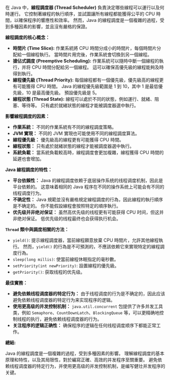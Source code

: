 在 Java 中，**線程調度器 (Thread Scheduler)** 負責決定哪些線程可以運行以及何時運行。  它控制著線程的執行順序，並試圖讓所有線程都能獲得公平的 CPU 時間，以確保程序的響應性和效率。  然而，Java 的線程調度是一個複雜的過程，受到多種因素的影響，並且沒有嚴格的保證。

**線程調度的核心概念：**

* **時間片 (Time Slice):**  作業系統將 CPU 時間分成小的時間片，每個時間片分配給一個線程執行。  當時間片用完後，作業系統會切換到另一個線程。
* **搶佔式調度 (Preemptive Scheduling):**  作業系統可以隨時中斷一個線程的執行，并将 CPU 時間分配給另一個線程。  這可以確保高優先級的線程能夠及時得到執行。
* **線程優先級 (Thread Priority):**  每個線程都有一個優先級，優先級高的線程更有可能獲得 CPU 時間。  Java 的線程優先級範圍是 1 到 10，其中 1 是最低優先級，10 是最高優先級。  預設優先級是 5。
* **線程狀態 (Thread State):**  線程可以處於不同的狀態，例如運行、就緒、阻塞、等待等。  只有處於就緒狀態的線程才能被調度器選中執行。


**影響線程調度的因素：**

* **作業系統：**  不同的作業系統有不同的線程調度策略。
* **JVM 實現：**  不同的 JVM 實現也可能使用不同的線程調度算法。
* **線程優先級：**  優先級高的線程更有可能獲得 CPU 時間。
* **線程狀態：**  只有處於就緒狀態的線程才能被調度器選中執行。
* **系統負載：**  當系統負載較高時，線程調度會更加複雜，線程獲得 CPU 時間的延遲也會增加。


**Java 線程調度的特性：**

* **平台依賴性：**  Java 的線程調度依赖于底层操作系统的线程调度机制，因此是平台依赖的。  这意味着相同的 Java 程序在不同的操作系统上可能会有不同的线程调度行为。
* **不确定性：**  Java 規範並沒有嚴格規定線程調度的行為，因此線程的執行順序是不确定的。  你不能假設線程會按照特定的順序執行。
* **优先级并非绝对保证：**  虽然高优先级的线程更有可能获得 CPU 时间，但这并非绝对保证。  低优先级的线程最终也会获得执行机会。


**`Thread` 類中與調度相關的方法：**

* `yield()`:  提示線程調度器，當前線程願意放棄 CPU 時間片，允許其他線程執行。  然而，`yield()` 的行為是不可預測的，不應該依赖它來實現特定的線程調度行為。
* `sleep(long millis)`:  使當前線程休眠指定的毫秒數。
* `setPriority(int newPriority)`:  設置線程的優先級。
* `getPriority()`:  获取线程的优先级。


**最佳實務：**

* **避免依赖线程调度器的特定行为：**  由于线程调度的行为是不确定的，因此应该避免依赖线程调度器的特定行为来实现程序的逻辑。
* **使用更高级的并发控制机制：**  `java.util.concurrent` 包提供了许多并发工具类，例如 `Semaphore`、`CountDownLatch`、`BlockingQueue` 等，可以更精确地控制线程的执行，避免依赖线程调度器的行为。
* **关注程序的逻辑正确性：**  确保程序的逻辑在任何线程调度顺序下都能正常工作。


**總結:**

Java 的線程調度是一個複雜的過程，受到多種因素的影響。  理解線程調度的基本原理和特性，以及其局限性，對於編寫正確、高效的并发程序至關重要。  避免依赖线程调度器的特定行为，并使用更高级的并发控制机制，是编写健壮并发程序的关键。
